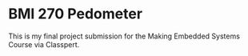 # BMI 270 Pedometer

This is my final project submission for the Making Embedded Systems Course via Classpert. 

